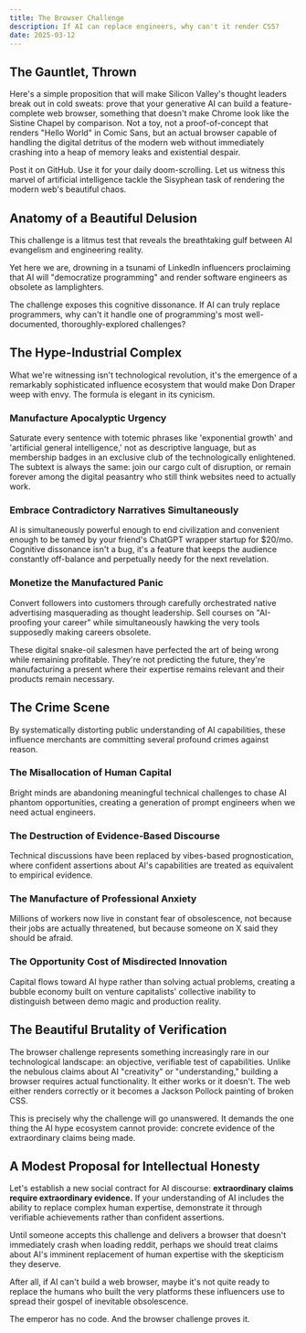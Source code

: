 ```yaml
---
title: The Browser Challenge
description: If AI can replace engineers, why can't it render CSS?
date: 2025-03-12
---
```

## The Gauntlet, Thrown

Here's a simple proposition that will make Silicon Valley's thought leaders break out in cold sweats: prove that your generative AI can build a feature-complete web browser, something that doesn't make Chrome look like the Sistine Chapel by comparison. Not a toy, not a proof-of-concept that renders "Hello World" in Comic Sans, but an actual browser capable of handling the digital detritus of the modern web without immediately crashing into a heap of memory leaks and existential despair.

Post it on GitHub. Use it for your daily doom-scrolling. Let us witness this marvel of artificial intelligence tackle the Sisyphean task of rendering the modern web's beautiful chaos.

## Anatomy of a Beautiful Delusion

This challenge is a litmus test that reveals the breathtaking gulf between AI evangelism and engineering reality.

Yet here we are, drowning in a tsunami of LinkedIn influencers proclaiming that AI will "democratize programming" and render software engineers as obsolete as lamplighters.

The challenge exposes this cognitive dissonance. If AI can truly replace programmers, why can't it handle one of programming's most well-documented, thoroughly-explored challenges?

## The Hype-Industrial Complex

What we're witnessing isn't technological revolution, it's the emergence of a remarkably sophisticated influence ecosystem that would make Don Draper weep with envy. The formula is elegant in its cynicism.

### Manufacture Apocalyptic Urgency

Saturate every sentence with totemic phrases like 'exponential growth' and 'artificial general intelligence,' not as descriptive language, but as membership badges in an exclusive club of the technologically enlightened. The subtext is always the same: join our cargo cult of disruption, or remain forever among the digital peasantry who still think websites need to actually work.
### Embrace Contradictory Narratives Simultaneously

AI is simultaneously powerful enough to end civilization and convenient enough to be tamed by your friend's ChatGPT wrapper startup for $20/mo. Cognitive dissonance isn't a bug, it's a feature that keeps the audience constantly off-balance and perpetually needy for the next revelation.
### Monetize the Manufactured Panic

Convert followers into customers through carefully orchestrated native advertising masquerading as thought leadership. Sell courses on "AI-proofing your career" while simultaneously hawking the very tools supposedly making careers obsolete.

These digital snake-oil salesmen have perfected the art of being wrong while remaining profitable. They're not predicting the future, they're manufacturing a present where their expertise remains relevant and their products remain necessary.

## The Crime Scene

By systematically distorting public understanding of AI capabilities, these influence merchants are committing several profound crimes against reason.

### The Misallocation of Human Capital

Bright minds are abandoning meaningful technical challenges to chase AI phantom opportunities, creating a generation of prompt engineers when we need actual engineers.

### The Destruction of Evidence-Based Discourse

Technical discussions have been replaced by vibes-based prognostication, where confident assertions about AI's capabilities are treated as equivalent to empirical evidence.

### The Manufacture of Professional Anxiety

Millions of workers now live in constant fear of obsolescence, not because their jobs are actually threatened, but because someone on X said they should be afraid.

### The Opportunity Cost of Misdirected Innovation

Capital flows toward AI hype rather than solving actual problems, creating a bubble economy built on venture capitalists' collective inability to distinguish between demo magic and production reality.

## The Beautiful Brutality of Verification

The browser challenge represents something increasingly rare in our technological landscape: an objective, verifiable test of capabilities. Unlike the nebulous claims about AI "creativity" or "understanding," building a browser requires actual functionality. It either works or it doesn't. The web either renders correctly or it becomes a Jackson Pollock painting of broken CSS.

This is precisely why the challenge will go unanswered. It demands the one thing the AI hype ecosystem cannot provide: concrete evidence of the extraordinary claims being made.

## A Modest Proposal for Intellectual Honesty

Let's establish a new social contract for AI discourse: **extraordinary claims require extraordinary evidence.** If your understanding of AI includes the ability to replace complex human expertise, demonstrate it through verifiable achievements rather than confident assertions.

Until someone accepts this challenge and delivers a browser that doesn't immediately crash when loading reddit, perhaps we should treat claims about AI's imminent replacement of human expertise with the skepticism they deserve.

After all, if AI can't build a web browser, maybe it's not quite ready to replace the humans who built the very platforms these influencers use to spread their gospel of inevitable obsolescence.

The emperor has no code. And the browser challenge proves it.
